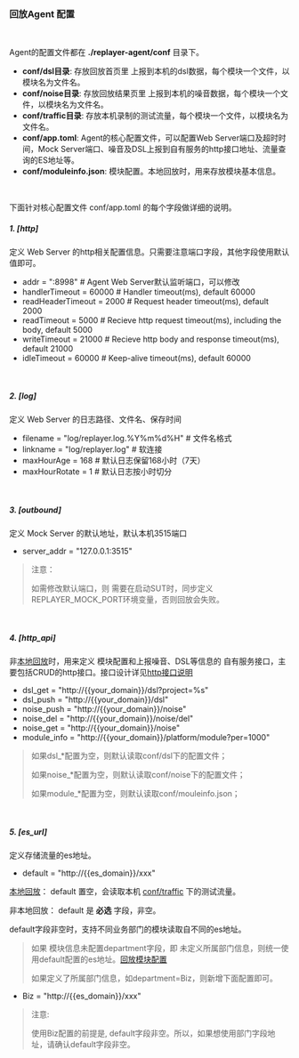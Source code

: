 ### 回放Agent 配置

<br>

Agent的配置文件都在 **./replayer-agent/conf** 目录下。

* **conf/dsl目录**: 存放回放首页里 上报到本机的dsl数据，每个模块一个文件，以模块名为文件名。
* **conf/noise目录**: 存放回放结果页里 上报到本机的噪音数据，每个模块一个文件，以模块名为文件名。
* **conf/traffic目录**: 存放本机录制的测试流量，每个模块一个文件，以模块名为文件名。
* **conf/app.toml**: Agent的核心配置文件，可以配置Web Server端口及超时时间，Mock Server端口、噪音及DSL上报到自有服务的http接口地址、流量查询的ES地址等。
* **conf/moduleinfo.json**: 模块配置。本地回放时，用来存放模块基本信息。

<br>

下面针对核心配置文件 conf/app.toml 的每个字段做详细的说明。

##### 1. [http]

定义 Web Server 的http相关配置信息。只需要注意端口字段，其他字段使用默认值即可。

* addr = ":8998"           # Agent Web Server默认监听端口，可以修改
* handlerTimeout = 60000   # Handler timeout(ms), default 60000
* readHeaderTimeout = 2000 # Request header timeout(ms), default 2000
* readTimeout = 5000       # Recieve http request timeout(ms), including the body, default 5000
* writeTimeout = 21000     # Recieve http body and response timeout(ms), default 21000
* idleTimeout = 60000      # Keep-alive timeout(ms), default 60000

<br>

##### 2. [log]

定义 Web Server 的日志路径、文件名、保存时间

* filename      = "log/replayer.log.%Y%m%d%H" # 文件名格式
* linkname      = "log/replayer.log"          # 软连接
* maxHourAge    = 168                         # 默认日志保留168小时（7天）
* maxHourRotate = 1                           # 默认日志按小时切分

<br>

##### 3. [outbound]

定义 Mock Server 的默认地址，默认本机3515端口

* server_addr = "127.0.0.1:3515"

> 注意：
>
> 如需修改默认端口，则 需要在启动SUT时，同步定义REPLAYER_MOCK_PORT环境变量，否则回放会失败。

<br>

##### 4. [http_api]

非[本地回放](./README.md#4本地回放)时，用来定义 模块配置和上报噪音、DSL等信息的 自有服务接口，主要包括CRUD的http接口。接口设计详见[http接口说明](./conf/http_api.md)

* dsl_get = "http://{{your_domain}}/dsl?project=%s"
* dsl_push = "http://{{your_domain}}/dsl"
* noise_push = "http://{{your_domain}}/noise"
* noise_del = "http://{{your_domain}}/noise/del"
* noise_get = "http://{{your_domain}}/noise"
* module_info = "http://{{your_domain}}/platform/module?per=1000"

> 如果dsl_\*配置为空，则默认读取conf/dsl下的配置文件；
>
> 如果noise_\*配置为空，则默认读取conf/noise下的配置文件；
>
> 如果module_\*配置为空，则默认读取conf/mouleinfo.json；

<br>

##### 5. [es_url]

定义存储流量的es地址。

* default = "http://{{es_domain}}/xxx"

[本地回放](./README.md#4本地回放)： default 置空，会读取本机 [conf/traffic](../../replayer-agent/conf/traffic) 下的测试流量。

非本地回放： default 是 **必选** 字段，非空。


default字段非空时，支持不同业务部门的模块读取自不同的es地址。

> 如果 模块信息未配置department字段，即 未定义所属部门信息，则统一使用default配置的es地址。[回放模块配置](./conf/moduleinfo.md)
> 
>如果定义了所属部门信息，如department=Biz，则新增下面配置即可。

* Biz = "http://{{es_domain}}/xxx"

> 注意:
>
> 使用Biz配置的前提是, default字段非空。所以，如果想使用部门字段地址，请确认default字段非空。
